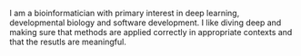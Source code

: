 I am a bioinformatician with primary interest in deep learning, developmental biology and software development. I like diving deep and making sure that methods are applied correctly in appropriate contexts and that the resutls are meaningful.
